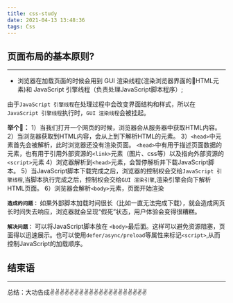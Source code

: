 ```yaml
---
title: css-study
date: 2021-04-13 13:48:36
tags: Css
---
```



<meta name="referrer" content="no-referrer"/>

## 页面布局的基本原则?
---

* 浏览器在加载页面的时候会用到 GUI 渲染线程(渲染浏览器界面的HTML元素)和 JavaScript 引擎线程（负责处理JavaScript脚本程序）;

由于`JavaScript 引擎线程`在处理过程中会改变界面结构和样式，所以在`JavaScript 引擎线程`执行时，`GUI 渲染线程`会被挂起。

**举个🌰：**
1）当我们打开一个网页的时候，浏览器会从服务器中获取HTML内容。
2）当浏览器获取到HTML内容，会从上到下解析HTML的元素。
3）`<head>`中元素首先会被解析，此时浏览器还没有渲染页面。
`<head>`中有用于描述页面数据的<meta>元素，也有用于引用外部资源的`<link>`元素（图片、css等）以及指向外部资源的`<script>`元素
4）浏览器解析到`<head>`元素，会暂停解析并下载JavaScript脚本。
5）当JavaScript脚本下载完成之后，浏览器的控制权会交给`JavaScript 引擎线程`,当脚本执行完成之后，控制权会交给`GUI 渲染引擎`,渲染引擎会向下解析HTML页面。
6）浏览器会解析`<body>`元素，页面开始渲染

**`造成的问题：`** 如果外部脚本加载时间很长（比如一直无法完成下载），就会造成网页长时间失去响应，浏览器就会呈现“假死”状态，用户体验会变得很糟糕。

**`解决问题：`** 可以将JavaScript脚本放在 `<body>`最后面。这样可以避免资源阻塞，页面得以迅速展示。也可以使用`defer/async/preload`等属性来标记`<script>`,从而控制JavaScript的加载顺序。


## 结束语
---
总结：大功告成✌️✌️✌️✌️✌️✌️✌️✌️✌️✌️✌️✌️✌️✌️✌️✌️✌️✌️✌️✌️

